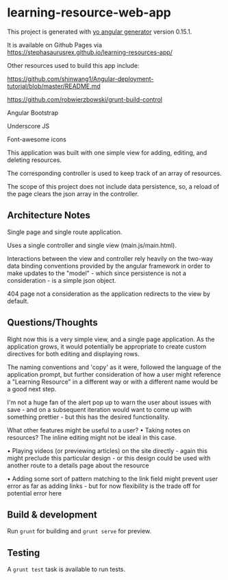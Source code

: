 # learning-resource-web-app

This project is generated with [yo angular generator](https://github.com/yeoman/generator-angular)
version 0.15.1.

It is available on Github Pages via https://stephasaurusrex.github.io/learning-resources-app/

Other resources used to build this app include:

https://github.com/shinwang1/Angular-deployment-tutorial/blob/master/README.md

https://github.com/robwierzbowski/grunt-build-control

Angular Bootstrap

Underscore JS

Font-awesome icons

This application was built with one simple view for adding, editing, and deleting resources.
 
The corresponding controller is used to keep track of an array of resources. 

The scope of this project does not include data persistence, so, a reload of the page clears the json array in the controller. 

## Architecture Notes

Single page and single route application. 

Uses a single controller and single view (main.js/main.html).

Interactions between the view and controller rely heavily on the two-way data binding conventions provided by the angular framework in order to make updates to the "model" - which since persistence is not a consideration - is a simple json object.

404 page not a consideration as the application redirects to the view by default.

## Questions/Thoughts

Right now this is a very simple view, and a single page application. As the application grows, it would potentially be appropriate to create custom directives for both editing and displaying rows.

The naming conventions and 'copy' as it were, followed the language of the application prompt, but further consideration of how a user might reference a "Learning Resource" in a different way or with a different name would be a good next step.

I'm not a huge fan of the alert pop up to warn the user about issues with save - and on a subsequent iteration would want to come up with something prettier - but this has the desired functionality.

What other features might be useful to a user?
  • Taking notes on resources? The inline editing might not be ideal in this case.
  
  • Playing videos (or previewing articles) on the site directly - again this might preclude this particular design - or this design could be used with another route to a details page about the resource
  
  • Adding some sort of pattern matching to the link field might prevent user error as far as adding links - but for now flexibility is the trade off for potential error here

## Build & development

Run `grunt` for building and `grunt serve` for preview.

## Testing

A `grunt test` task is available to run tests.
